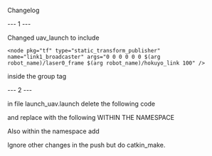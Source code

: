 Changelog

--- 1 ---

Changed uav_launch to include 

    <node pkg="tf" type="static_transform_publisher" name="link1_broadcaster" args="0 0 0 0 0 0 $(arg robot_name)/laser0_frame $(arg robot_name)/hokuyo_link 100" />

inside the group tag


--- 2 ---

in file launch_uav.launch delete the following code 

<include file="$(find hector_mapping)/launch/mapping_default.launch">
  <arg name="robot_name" value="$(arg robot_name)"/>
  <arg name="scan_topic" value="$(arg robot_name)/scan"/>
</include> 


and replace with the following WITHIN THE NAMESPACE

<node name="slam_gmapping" pkg="gmapping" type="slam_gmapping" respawn="false" output="screen" args="scan:=/$(arg robot_name)/scan map:=/$(arg robot_name)/map">
    <param name="map_frame" value="/map" />
    <param name="odom_frame" value="/$(arg robot_name)/ground_truth_state"/>
    <param name="base_frame" value="/$(arg robot_name)/base_link"/>
</node>

Also within the namespace add

<node pkg="tf" type="static_transform_publisher" name="broadcaster_laser_frame_to_hokyuo" args="0 0 0 0 0 0 $(arg robot_name)/laser0_frame $(arg robot_name)/hokuyo_link 100" />
<node pkg="tf" type="static_transform_publisher" name="world_to_map" args="0 0 0 0 0 0 /world /map 100" />


Ignore other changes in the push but do catkin_make.
